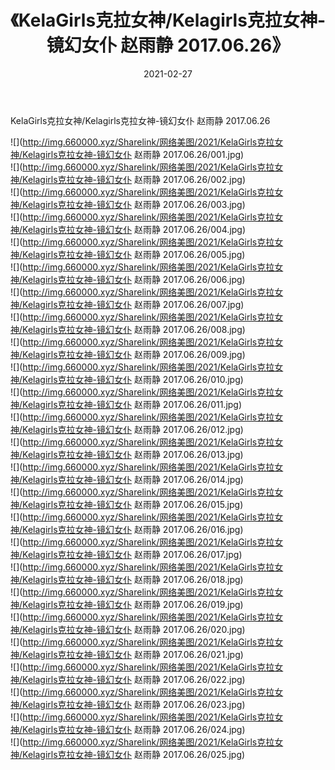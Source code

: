 ﻿---
layout: post
title:  《KelaGirls克拉女神/Kelagirls克拉女神-镜幻女仆 赵雨静 2017.06.26》
date:   2021-02-27
img: http://img.660000.xyz/Sharelink/网络美图/2021/KelaGirls克拉女神/Kelagirls克拉女神-镜幻女仆 赵雨静 2017.06.26/000.jpg
categories: [美女, 清纯, 唯美]
---

KelaGirls克拉女神/Kelagirls克拉女神-镜幻女仆 赵雨静 2017.06.26

 ![](http://img.660000.xyz/Sharelink/网络美图/2021/KelaGirls克拉女神/Kelagirls克拉女神-镜幻女仆 赵雨静 2017.06.26/001.jpg) <br>![](http://img.660000.xyz/Sharelink/网络美图/2021/KelaGirls克拉女神/Kelagirls克拉女神-镜幻女仆 赵雨静 2017.06.26/002.jpg) <br>![](http://img.660000.xyz/Sharelink/网络美图/2021/KelaGirls克拉女神/Kelagirls克拉女神-镜幻女仆 赵雨静 2017.06.26/003.jpg) <br>![](http://img.660000.xyz/Sharelink/网络美图/2021/KelaGirls克拉女神/Kelagirls克拉女神-镜幻女仆 赵雨静 2017.06.26/004.jpg) <br>![](http://img.660000.xyz/Sharelink/网络美图/2021/KelaGirls克拉女神/Kelagirls克拉女神-镜幻女仆 赵雨静 2017.06.26/005.jpg) <br>![](http://img.660000.xyz/Sharelink/网络美图/2021/KelaGirls克拉女神/Kelagirls克拉女神-镜幻女仆 赵雨静 2017.06.26/006.jpg) <br>![](http://img.660000.xyz/Sharelink/网络美图/2021/KelaGirls克拉女神/Kelagirls克拉女神-镜幻女仆 赵雨静 2017.06.26/007.jpg) <br>![](http://img.660000.xyz/Sharelink/网络美图/2021/KelaGirls克拉女神/Kelagirls克拉女神-镜幻女仆 赵雨静 2017.06.26/008.jpg) <br>![](http://img.660000.xyz/Sharelink/网络美图/2021/KelaGirls克拉女神/Kelagirls克拉女神-镜幻女仆 赵雨静 2017.06.26/009.jpg) <br>![](http://img.660000.xyz/Sharelink/网络美图/2021/KelaGirls克拉女神/Kelagirls克拉女神-镜幻女仆 赵雨静 2017.06.26/010.jpg) <br>![](http://img.660000.xyz/Sharelink/网络美图/2021/KelaGirls克拉女神/Kelagirls克拉女神-镜幻女仆 赵雨静 2017.06.26/011.jpg) <br>![](http://img.660000.xyz/Sharelink/网络美图/2021/KelaGirls克拉女神/Kelagirls克拉女神-镜幻女仆 赵雨静 2017.06.26/012.jpg) <br>![](http://img.660000.xyz/Sharelink/网络美图/2021/KelaGirls克拉女神/Kelagirls克拉女神-镜幻女仆 赵雨静 2017.06.26/013.jpg) <br>![](http://img.660000.xyz/Sharelink/网络美图/2021/KelaGirls克拉女神/Kelagirls克拉女神-镜幻女仆 赵雨静 2017.06.26/014.jpg) <br>![](http://img.660000.xyz/Sharelink/网络美图/2021/KelaGirls克拉女神/Kelagirls克拉女神-镜幻女仆 赵雨静 2017.06.26/015.jpg) <br>![](http://img.660000.xyz/Sharelink/网络美图/2021/KelaGirls克拉女神/Kelagirls克拉女神-镜幻女仆 赵雨静 2017.06.26/016.jpg) <br>![](http://img.660000.xyz/Sharelink/网络美图/2021/KelaGirls克拉女神/Kelagirls克拉女神-镜幻女仆 赵雨静 2017.06.26/017.jpg) <br>![](http://img.660000.xyz/Sharelink/网络美图/2021/KelaGirls克拉女神/Kelagirls克拉女神-镜幻女仆 赵雨静 2017.06.26/018.jpg) <br>![](http://img.660000.xyz/Sharelink/网络美图/2021/KelaGirls克拉女神/Kelagirls克拉女神-镜幻女仆 赵雨静 2017.06.26/019.jpg) <br>![](http://img.660000.xyz/Sharelink/网络美图/2021/KelaGirls克拉女神/Kelagirls克拉女神-镜幻女仆 赵雨静 2017.06.26/020.jpg) <br>![](http://img.660000.xyz/Sharelink/网络美图/2021/KelaGirls克拉女神/Kelagirls克拉女神-镜幻女仆 赵雨静 2017.06.26/021.jpg) <br>![](http://img.660000.xyz/Sharelink/网络美图/2021/KelaGirls克拉女神/Kelagirls克拉女神-镜幻女仆 赵雨静 2017.06.26/022.jpg) <br>![](http://img.660000.xyz/Sharelink/网络美图/2021/KelaGirls克拉女神/Kelagirls克拉女神-镜幻女仆 赵雨静 2017.06.26/023.jpg) <br>![](http://img.660000.xyz/Sharelink/网络美图/2021/KelaGirls克拉女神/Kelagirls克拉女神-镜幻女仆 赵雨静 2017.06.26/024.jpg) <br>![](http://img.660000.xyz/Sharelink/网络美图/2021/KelaGirls克拉女神/Kelagirls克拉女神-镜幻女仆 赵雨静 2017.06.26/025.jpg) <br>